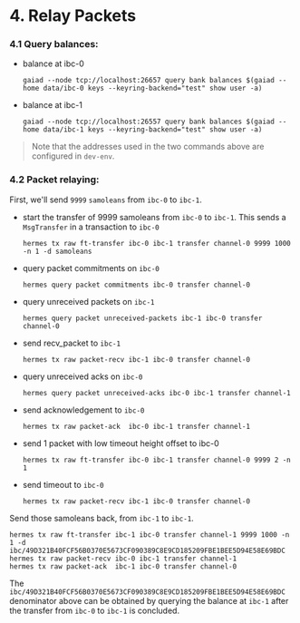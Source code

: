 # 4. Relay Packets

### 4.1 Query balances:

- balance at ibc-0

    ```shell script
    gaiad --node tcp://localhost:26657 query bank balances $(gaiad --home data/ibc-0 keys --keyring-backend="test" show user -a)
    ```

- balance at ibc-1

    ```shell script
    gaiad --node tcp://localhost:26557 query bank balances $(gaiad --home data/ibc-1 keys --keyring-backend="test" show user -a)
    ```

> Note that the addresses used in the two commands above are configured in `dev-env`.

### 4.2 Packet relaying:

First, we'll send `9999` `samoleans` from `ibc-0` to `ibc-1`.

- start the transfer of 9999 samoleans from `ibc-0` to `ibc-1`. This sends a `MsgTransfer` in a transaction to `ibc-0`

    ```shell script
    hermes tx raw ft-transfer ibc-0 ibc-1 transfer channel-0 9999 1000 -n 1 -d samoleans
    ```

- query packet commitments on `ibc-0`

    ```shell script
    hermes query packet commitments ibc-0 transfer channel-0
    ```

- query unreceived packets on `ibc-1`

    ```shell script
    hermes query packet unreceived-packets ibc-1 ibc-0 transfer channel-0
    ```

- send recv_packet to `ibc-1`

    ```shell script
    hermes tx raw packet-recv ibc-1 ibc-0 transfer channel-0
    ```

- query unreceived acks on `ibc-0`

    ```shell script
    hermes query packet unreceived-acks ibc-0 ibc-1 transfer channel-1
    ```

- send acknowledgement to `ibc-0`

    ```shell script
    hermes tx raw packet-ack  ibc-0 ibc-1 transfer channel-1
    ```

- send 1 packet with low timeout height offset to ibc-0

    ```shell script
    hermes tx raw ft-transfer ibc-0 ibc-1 transfer channel-0 9999 2 -n 1
    ```

- send timeout to `ibc-0`

    ```shell script
    hermes tx raw packet-recv ibc-1 ibc-0 transfer channel-0
    ```

Send those samoleans back, from `ibc-1` to `ibc-1`.

```shell script
hermes tx raw ft-transfer ibc-1 ibc-0 transfer channel-1 9999 1000 -n 1 -d ibc/49D321B40FCF56B0370E5673CF090389C8E9CD185209FBE1BEE5D94E58E69BDC
hermes tx raw packet-recv ibc-0 ibc-1 transfer channel-1
hermes tx raw packet-ack  ibc-1 ibc-0 transfer channel-0
```

The `ibc/49D321B40FCF56B0370E5673CF090389C8E9CD185209FBE1BEE5D94E58E69BDC` denominator above can be obtained by querying the balance at `ibc-1` after the transfer from `ibc-0` to `ibc-1` is concluded.
